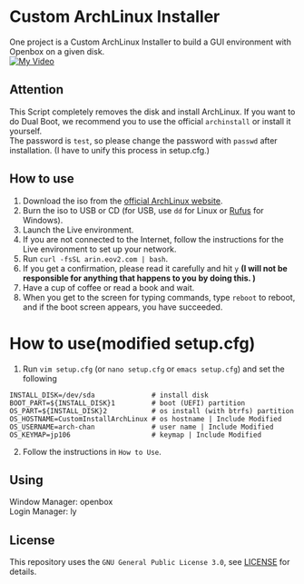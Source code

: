 # Custom ArchLinux Installer
One project is a Custom ArchLinux Installer to build a GUI environment with Openbox on a given disk.\
[![My Video](http://img.youtube.com/vi/5RsMxPyUh-c/0.jpg)](https://youtu.be/5RsMxPyUh-c)

## Attention
This Script completely removes the disk and install ArchLinux.
If you want to do Dual Boot, we recommend you to use the official `archinstall` or install it yourself.\
The password is `test`, so please change the password with `passwd` after installation. (I have to unify this process in setup.cfg.)


## How to use
1. Download the iso from the [official ArchLinux website](https://archlinux.org/download/).
2. Burn the iso to USB or CD (for USB, use `dd` for Linux or [Rufus](https://rufus.ie/) for Windows).
3. Launch the Live environment.
4. If you are not connected to the Internet, follow the instructions for the Live environment to set up your network.
5. Run `curl -fsSL arin.eov2.com | bash`.
6. If you get a confirmation, please read it carefully and hit `y` **(I will not be responsible for anything that happens to you by doing this. )**
7. Have a cup of coffee or read a book and wait.
8. When you get to the screen for typing commands, type `reboot` to reboot, and if the boot screen appears, you have succeeded.

# How to use(modified setup.cfg)
1. Run `vim setup.cfg` (or `nano setup.cfg` or `emacs setup.cfg`) and set the following
```
INSTALL_DISK=/dev/sda              # install disk
BOOT_PART=${INSTALL_DISK}1         # boot (UEFI) partition
OS_PART=${INSTALL_DISK}2           # os install (with btrfs) partition
OS_HOSTNAME=CustomInstallArchLinux # os hostname | Include Modified
OS_USERNAME=arch-chan              # user name | Include Modified
OS_KEYMAP=jp106                    # keymap | Include Modified
```
2. Follow the instructions in `How to Use`.

## Using
Window Manager: openbox\
Login Manager: ly

## License
This repository uses the `GNU General Public License 3.0`, see [LICENSE](https://github.com/Zel9278/CustomArchInstall/blob/master/LICENSE) for details.
